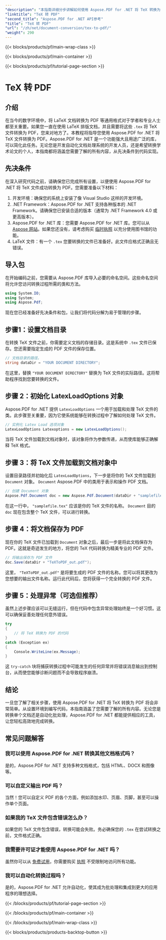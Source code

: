 ```yaml
---
"description": "本指南详细分步讲解如何使用 Aspose.PDF for .NET 将 TeX 转换为 PDF。非常适合开发人员和文档专业人员使用。"
"linktitle": "TeX 转 PDF"
"second_title": "Aspose.PDF for .NET API参考"
"title": "TeX 转 PDF"
"url": "/zh/net/document-conversion/tex-to-pdf/"
"weight": 290
---
```


{{< blocks/products/pf/main-wrap-class >}}

{{< blocks/products/pf/main-container >}}

{{< blocks/products/pf/tutorial-page-section >}}

# TeX 转 PDF

## 介绍

在当今的数字环境中，将 LaTeX 文档转换为 PDF 等通用格式对于学者和专业人士都至关重要。如果您一直在使用 LaTeX 排版文档，并且需要将这些 `.tex` 将 TeX 文件转换为 PDF，您来对地方了。本教程将指导您使用 Aspose.PDF for .NET 将 TeX 文件转换为 PDF。Aspose.PDF for .NET 是一个功能强大且用途广泛的库，可以简化此任务。无论您是开发自动化文档处理系统的开发人员，还是希望转换学术论文的个人，本指南都将涵盖您需要了解的所有内容，从先决条件到代码实现。

## 先决条件

在深入研究代码之前，请确保您已完成所有设置，以便使用 Aspose.PDF for .NET 将 TeX 文件成功转换为 PDF。您需要准备以下材料：

1. 开发环境：确保您的系统上安装了像 Visual Studio 这样的开发环境。
2. .NET Framework：Aspose.PDF for .NET 支持各种版本的 .NET Framework。请确保您已安装合适的版本（通常为 .NET Framework 4.0 或更高版本）。
3. Aspose.PDF for .NET 库：您需要 Aspose.PDF for .NET 库。您可以从 [Aspose 网站](https://releases.aspose.com/pdf/net/)。如果您还没有，请考虑购买 [临时执照](https://purchase.aspose.com/temporary-license/) 以充分使用图书馆的功能。
4. LaTeX 文件：有一个 `.tex` 您要转换的文件已准备好。此文件应格式正确且无错误。

## 导入包

在开始编码之前，您需要从 Aspose.PDF 库导入必要的命名空间。这些命名空间将允许您访问转换过程所需的类和方法。

```csharp
using System.IO;
using System;
using Aspose.Pdf;
```

现在您已经准备好先决条件和包，让我们将代码分解为易于管理的步骤。

## 步骤1：设置文档目录

在转换 TeX 文件之前，你需要定义文档的存储目录。这是系统中 `.tex` 文件已保存。您还需要指定生成的 PDF 文件的保存位置。

```csharp
// 文档目录的路径。
string dataDir = "YOUR DOCUMENT DIRECTORY";
```

在这里，替换 `"YOUR DOCUMENT DIRECTORY"` 替换为 TeX 文件的实际路径。这将帮助程序找到您要转换的文件。

## 步骤 2：初始化 LatexLoadOptions 对象

Aspose.PDF for .NET 提供 `LatexLoadOptions` 一个用于加载和处理 TeX 文件的类。此步骤至关重要，因为它使系统能够在转换过程中了解如何处理 TeX 文件。

```csharp
// 实例化 Latex Load 选项对象
LatexLoadOptions Latexoptions = new LatexLoadOptions();
```

当将 TeX 文件加载到文档对象时，该对象将作为参数传递，从而使库能够正确解释 TeX 格式。

## 步骤 3：将 TeX 文件加载到文档对象中

设置目录路径并初始化后 `LatexLoadOptions`，下一步是将你的 TeX 文件加载到 `Document` 对象。 `Document` Aspose.PDF 中的类用于表示和操作 PDF 文档。 

```csharp
// 创建 Document 对象
Aspose.Pdf.Document doc = new Aspose.Pdf.Document(dataDir + "samplefile.tex", Latexoptions);
```

在这一行中， `"samplefile.tex"` 应该是你的 TeX 文件的名称。 `Document` 目的 `doc` 现在包含整个 TeX 文件，可以进行转换。

## 步骤 4：将文档保存为 PDF

现在你的 TeX 文件已加载到 `Document` 对象之后，最后一步是将此文档保存为 PDF。这就是奇迹发生的地方，将您的 TeX 代码转换为精美专业的 PDF 文件。

```csharp
// 将输出保存为 PDF 文件
doc.Save(dataDir + "TeXToPDF_out.pdf");
```

这里， `"TeXToPDF_out.pdf"` 是将要生成的 PDF 文件的名称。您可以将其更改为您想要的输出文件名称。运行此代码后，您将获得一个完全转换的 PDF 文件。

## 步骤 5：处理异常（可选但推荐）

虽然上述步骤应该可以无缝运行，但在代码中包含异常处理始终是一个好习惯。这可以确保妥善处理任何意外错误。

```csharp
try
{
    // 将 TeX 转换为 PDF 的代码
}
catch (Exception ex)
{
    Console.WriteLine(ex.Message);
}
```

这 `try-catch` 块将捕获转换过程中可能发生的任何异常并将错误消息输出到控制台，从而使您能够诊断问题而不会导致程序崩溃。

## 结论

一旦您了解了相关步骤，使用 Aspose.PDF for .NET 将 TeX 转换为 PDF 将会非常简单。从设置环境到编写代码，本指南涵盖了您需要了解的所有内容。无论您是转换单个文档还是自动化批处理，Aspose.PDF for .NET 都能提供相应的工具，让您轻松高效地完成转换。

## 常见问题解答

### 我可以使用 Aspose.PDF for .NET 转换其他文档格式吗？
是的，Aspose.PDF for .NET 支持多种文档格式，包括 HTML、DOCX 和图像等。

### 可以自定义输出 PDF 吗？
当然！您可以自定义 PDF 的各个方面，例如添加水印、页眉、页脚，甚至可以操作单个页面。

### 如果我的 TeX 文件包含错误怎么办？
如果您的 TeX 文件包含错误，转换可能会失败。务必确保您的 `.tex` 在尝试转换之前，文件格式正确。

### 我需要许可证才能使用 Aspose.PDF for .NET 吗？
虽然你可以从 [免费试用](https://releases.aspose.com/)，你需要购买 [执照](https://purchase.aspose.com/buy) 不受限制地访问所有功能。

### 我可以自动化转换过程吗？
是的，Aspose.PDF for .NET 允许自动化，使其成为批处理和集成到更大的应用程序的理想选择。

{{< /blocks/products/pf/tutorial-page-section >}}

{{< /blocks/products/pf/main-container >}}

{{< /blocks/products/pf/main-wrap-class >}}

{{< blocks/products/products-backtop-button >}}